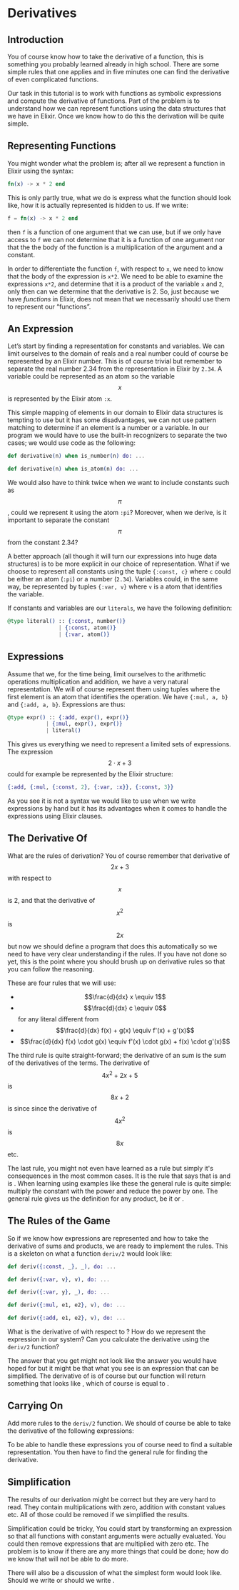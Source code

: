 # Derivatives

## Introduction

You of course know how to take the derivative of a function, this is something you probably learned already in high school. There are some simple rules that one applies and in five minutes one can find the derivative of even complicated functions.

Our task in this tutorial is to work with functions as symbolic expressions and compute the derivative of functions. Part of the problem is to understand how we can represent functions using the data structures that we have in Elixir. Once we know how to do this the derivation will be quite simple.

## Representing Functions

You might wonder what the problem is; after all we represent a function in Elixir using the syntax:

```elixir
fn(x) -> x * 2 end
```

This is only partly true, what we do is express what the function should look like, how it is actually represented is hidden to us. If we write:

```elixir
f = fn(x) -> x * 2 end
```

then `f` is a function of one argument that we can use, but if we only have access to `f` we can not determine that it is a function of one argument nor that the the body of the function is a multiplication of the argument and a constant.

In order to differentiate the function `f`, with respect to `x`, we need to know that the body of the expression is `x*2`. We need to be able to examine the expressions `x*2`, and determine that it is a product of the variable `x` and `2`, only then can we determine that the derivative is 2. So, just because we have _functions_ in Elixir, does not mean that we necessarily should use them to represent our “functions”.

## An Expression

Let’s start by finding a representation for constants and variables. We can limit ourselves to the domain of reals and a real number could of course be represented by an Elixir number. This is of course trivial but remember to separate the real number 2.34 from the representation in Elixir by `2.34`. A variable could be represented as an atom so the variable $$x$$ is represented by the Elixir atom `:x`.

This simple mapping of elements in our domain to Elixir data structures is tempting to use but it has some disadvantages, we can not use pattern matching to determine if an element is a number or a variable. In our program we would have to use the built-in recognizers to separate the two cases; we would use code as the following:

```elixir
def derivative(n) when is_number(n) do: ...

def derivative(n) when is_atom(n) do: ...
```

We would also have to think twice when we want to include constants such as $$\pi$$, could we represent it using the atom `:pi`? Moreover, when we derive, is it important to separate the constant $$\pi$$ from the constant 2.34?

A better approach \(all though it will turn our expressions into huge data structures\) is to be more explicit in our choice of representation. What if we choose to represent all constants using the tuple `{:const, c}` where `c` could be either an atom \(`:pi`\) or a number \(`2.34`\). Variables could, in the same way, be represented by tuples `{:var, v}` where `v` is a atom that identifies the variable.

If constants and variables are our `literals`, we have the following definition:

```elixir
@type literal() :: {:const, number()} 
                | {:const, atom()} 
                | {:var, atom()}
```

## Expressions

Assume that we, for the time being, limit ourselves to the arithmetic operations multiplication and addition, we have a very natural representation. We will of course represent them using tuples where the first element is an atom that identifies the operation. We have `{:mul, a, b}` and `{:add, a, b}`. Expressions are thus:

```elixir
@type expr() :: {:add, expr(), expr()} 
            | {:mul, expr(), expr()} 
            | literal()
```

This gives us everything we need to represent a limited sets of expressions. The expression $$2 \cdot x + 3$$ could for example be represented by the Elixir structure:

```elixir
{:add, {:mul, {:const, 2}, {:var, :x}}, {:const, 3}}
```

As you see it is not a syntax we would like to use when we write expressions by hand but it has its advantages when it comes to handle the expressions using Elixir clauses.

## The Derivative Of

What are the rules of derivation? You of course remember that derivative of $$2x + 3$$ with respect to $$x$$ is 2, and that the derivative of $$x^2$$ is $$2x$$ but now we should define a program that does this automatically so we need to have very clear understanding if the rules. If you have not done so yet, this is the point where you should brush up on derivative rules so that you can follow the reasoning.

These are four rules that we will use:

* $$\frac{d}{dx} x \equiv 1$$
* $$\frac{d}{dx} c \equiv 0$$ for any literal different from 
* $$\frac{d}{dx} f(x) + g(x) \equiv  f'(x) + g'(x)$$
* $$\frac{d}{dx} f(x) \cdot  g(x) \equiv  f'(x) \cdot  g(x) + f(x) \cdot  g'(x)$$

The third rule is quite straight-forward; the derivative of an sum is the sum of the derivatives of the terms. The derivative of $$4x^2 + 2x + 5$$ is $$8x + 2$$ is since since the derivative of $$4x^2$$ is $$8x$$ etc.

The last rule, you might not even have learned as a rule but simply it's consequences in the most common cases. It is the rule that says that is and is . When learning using examples like these the general rule is quite simple: multiply the constant with the power and reduce the power by one. The general rule gives us the definition for any product, be it or .

## The Rules of the Game

So if we know how expressions are represented and how to take the derivative of sums and products, we are ready to implement the rules. This is a skeleton on what a function `deriv/2` would look like:

```elixir
def deriv({:const, _}, _), do: ...

def deriv({:var, v}, v), do: ...

def deriv({:var, y}, _), do: ...

def deriv({:mul, e1, e2}, v), do: ...

def deriv({:add, e1, e2}, v), do: ...
```

What is the derivative of with respect to ? How do we represent the expression in our system? Can you calculate the derivative using the `deriv/2` function?

The answer that you get might not look like the answer you would have hoped for but it might be that what you see is an expression that can be simplified. The derivative of is of course but our function will return something that looks like , which of course is equal to .

## Carrying On

Add more rules to the `deriv/2` function. We should of course be able to take the derivative of the following expressions:

To be able to handle these expressions you of course need to find a suitable representation. You then have to find the general rule for finding the derivative.

## Simplification

The results of our derivation might be correct but they are very hard to read. They contain multiplications with zero, addition with constant values etc. All of those could be removed if we simplified the results.

Simplification could be tricky, You could start by transforming an expression so that all functions with constant arguments were actually evaluated. You could then remove expressions that are multiplied with zero etc. The problem is to know if there are any more things that could be done; how do we know that will not be able to do more.

There will also be a discussion of what the simplest form would look like. Should we write or should we write .

